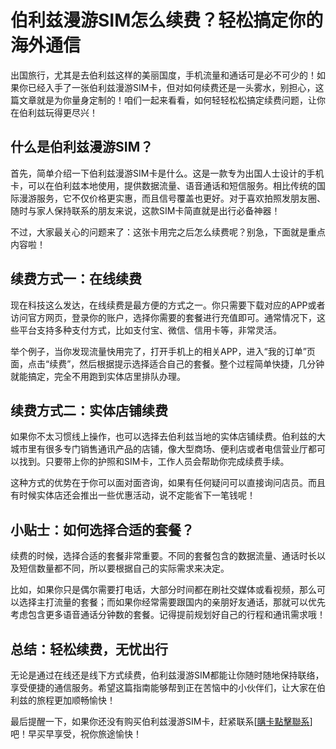 # 伯利兹漫游SIM怎么续费？轻松搞定你的海外通信

出国旅行，尤其是去伯利兹这样的美丽国度，手机流量和通话可是必不可少的！如果你已经入手了一张伯利兹漫游SIM卡，但对如何续费还是一头雾水，别担心，这篇文章就是为你量身定制的！咱们一起来看看，如何轻轻松松搞定续费问题，让你在伯利兹玩得更尽兴！

## 什么是伯利兹漫游SIM？

首先，简单介绍一下伯利兹漫游SIM卡是什么。这是一款专为出国人士设计的手机卡，可以在伯利兹本地使用，提供数据流量、语音通话和短信服务。相比传统的国际漫游服务，它不仅价格更实惠，而且信号覆盖也更好。对于喜欢拍照发朋友圈、随时与家人保持联系的朋友来说，这款SIM卡简直就是出行必备神器！

不过，大家最关心的问题来了：这张卡用完之后怎么续费呢？别急，下面就是重点内容啦！

## 续费方式一：在线续费

现在科技这么发达，在线续费是最方便的方式之一。你只需要下载对应的APP或者访问官方网页，登录你的账户，选择你需要的套餐进行充值即可。通常情况下，这些平台支持多种支付方式，比如支付宝、微信、信用卡等，非常灵活。

举个例子，当你发现流量快用完了，打开手机上的相关APP，进入“我的订单”页面，点击“续费”，然后根据提示选择适合自己的套餐。整个过程简单快捷，几分钟就能搞定，完全不用跑到实体店里排队办理。

## 续费方式二：实体店铺续费

如果你不太习惯线上操作，也可以选择去伯利兹当地的实体店铺续费。伯利兹的大城市里有很多专门销售通讯产品的店铺，像大型商场、便利店或者电信营业厅都可以找到。只要带上你的护照和SIM卡，工作人员会帮助你完成续费手续。

这种方式的优势在于你可以面对面咨询，如果有任何疑问可以直接询问店员。而且有时候实体店还会推出一些优惠活动，说不定能省下一笔钱呢！

## 小贴士：如何选择合适的套餐？

续费的时候，选择合适的套餐非常重要。不同的套餐包含的数据流量、通话时长以及短信数量都不同，所以要根据自己的实际需求来决定。

比如，如果你只是偶尔需要打电话，大部分时间都在刷社交媒体或看视频，那么可以选择主打流量的套餐；而如果你经常需要跟国内的亲朋好友通话，那就可以优先考虑包含更多语音通话分钟数的套餐。记得提前规划好自己的行程和通讯需求哦！

## 总结：轻松续费，无忧出行

无论是通过在线还是线下方式续费，伯利兹漫游SIM都能让你随时随地保持联络，享受便捷的通信服务。希望这篇指南能够帮到正在苦恼中的小伙伴们，让大家在伯利兹的旅程更加顺畅愉快！

最后提醒一下，如果你还没有购买伯利兹漫游SIM卡，赶紧联系[[購卡點擊聯系](https://t.me/s/esim1088)]吧！早买早享受，祝你旅途愉快！